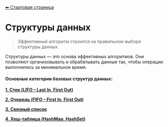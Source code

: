 [⬅ Стартовая страница](../README.md)  

# Структуры данных

> Эффективный алгоритм строится на правильном выборе структуры данных.

Структуры данных — это основа эффективных алгоритмов. Они позволяют организовывать и обрабатывать данные так, чтобы операции выполнялись за минимальное время.

#### Основные категории базовых структур данных:
**[1. Стек (LIFO – Last In, First Out)](dataStructures/stack.md)**

**[2. Очередь (FIFO – First In, First Out)](dataStructures/queue.md)**

**[3. Связный список](dataStructures/linkedList.md)**

**[4. Хеш-таблица (HashMap, HashSet)](inDev.md)**